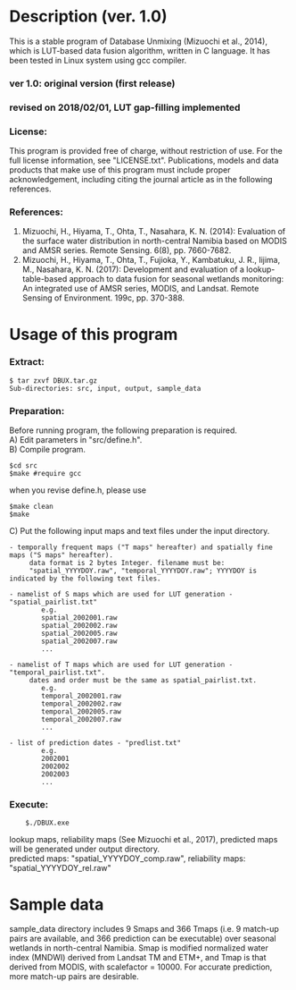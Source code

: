 Description (ver. 1.0)
======================
This is a stable program of Database Unmixing (Mizuochi et al., 2014), which is LUT-based data fusion algorithm, written in C language. It has been tested in Linux system using gcc compiler.

### ver 1.0: original version (first release)
### revised on 2018/02/01, LUT gap-filling implemented

### License:
This program is provided free of charge, without restriction of use. For the full license information, see "LICENSE.txt". Publications, models and data products that make use of this program must include proper acknowledgement, including citing the journal article as in the following references.

### References:
1. Mizuochi, H., Hiyama, T., Ohta, T., Nasahara, K. N. (2014): Evaluation of the surface water distribution in north-central Namibia based on MODIS and AMSR series. Remote Sensing. 6(8), pp. 7660-7682.
2. Mizuochi, H., Hiyama, T., Ohta, T., Fujioka, Y., Kambatuku, J. R., Iijima, M., Nasahara, K. N. (2017): Development and evaluation of a lookup-table-based approach to data fusion for seasonal wetlands monitoring: An integrated use of AMSR series, MODIS, and Landsat. Remote Sensing of Environment. 199c, pp. 370-388.


Usage of this program
=====================
### Extract:
	$ tar zxvf DBUX.tar.gz  
	Sub-directories: src, input, output, sample_data  

### Preparation:
Before running program, the following preparation is required.  
A) Edit parameters in "src/define.h".  
B) Compile program.

	$cd src  
	$make #require gcc  
when you revise define.h, please use

	$make clean
	$make

C) Put the following input maps and text files under the input directory.  

	- temporally frequent maps ("T maps" hereafter) and spatially fine maps ("S maps" hereafter).  
		 data format is 2 bytes Integer. filename must be:  
		 "spatial_YYYYDOY.raw", "temporal_YYYYDOY.raw"; YYYYDOY is indicated by the following text files.

	- namelist of S maps which are used for LUT generation - "spatial_pairlist.txt"
			e.g.
			spatial_2002001.raw
			spatial_2002002.raw
			spatial_2002005.raw
			spatial_2002007.raw
			...

	- namelist of T maps which are used for LUT generation - "temporal_pairlist.txt".  
		 dates and order must be the same as spatial_pairlist.txt.
			e.g.
			temporal_2002001.raw
			temporal_2002002.raw
			temporal_2002005.raw
			temporal_2002007.raw
			...

	- list of prediction dates - "predlist.txt"
			e.g.
			2002001
			2002002
			2002003
			...

### Execute:

        $./DBUX.exe

lookup maps, reliability maps (See Mizuochi et al., 2017), predicted maps will be generated under output directory.  
predicted maps: "spatial_YYYYDOY_comp.raw", reliability maps: "spatial_YYYYDOY_rel.raw"


Sample data
===========

sample_data directory includes 9 Smaps and 366 Tmaps (i.e. 9 match-up pairs are available, and 366 prediction can be executable) over seasonal wetlands in north-central Namibia.
Smap is modified normalized water index (MNDWI) derived from Landsat TM and ETM+, and Tmap is that derived from MODIS, with scalefactor = 10000.
For accurate prediction, more match-up pairs are desirable.

